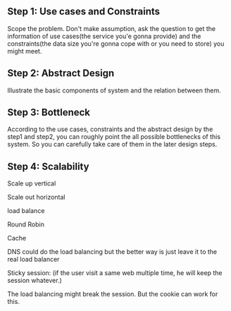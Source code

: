 ## Step 1: Use cases and Constraints

Scope the problem. Don't make assumption, ask the question to get the information of use cases\(the service you'e gonna provide\) and the constraints\(the data size you're gonna cope with or you need to store\) you might meet.

## Step 2: Abstract Design

Illustrate the basic components of system and the relation between them.

## Step 3: Bottleneck

According to the use cases, constraints and the abstract design by the step1 and step2, you can roughly point the all possible bottlenecks of this system. So you can carefully take care of them in the later design steps.

## Step 4: Scalability

Scale up vertical

Scale out horizontal

load balance

Round Robin

Cache

DNS could do the load balancing  but  the better way is just leave it to the real load balancer



Sticky session: \(if the user visit a same web multiple time, he will keep the session whatever.\)

The load balancing might break the session. But the cookie can work for this.


